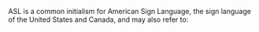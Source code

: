 ASL is a common initialism for American Sign Language, the sign language of the United States and Canada, and may also refer to:
